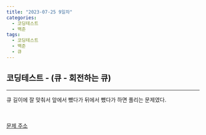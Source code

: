 ```yaml
---
title: "2023-07-25 9일차"
categories:
  - 코딩테스트
  - 백준
tags:
  - 코딩테스트
  - 백준
  - 큐
---
```

<h2>코딩테스트 - (큐 - 회전하는 큐)</h2>

---
<script src="https://gist.github.com/harimyong/505880e3396629d0d1258edc541bfa0f.js"></script>
<p>큐 길이에 잘 맞춰서 앞에서 뺐다가 뒤에서 뺐다가 하면 풀리는 문제였다.</p>

<br><br>
<a href="https://www.acmicpc.net/problem/1021">문제 주소<a>
